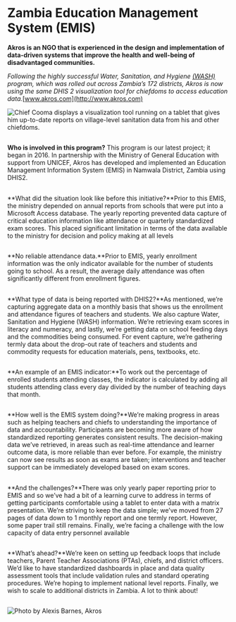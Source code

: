 # Zambia Education Management System (EMIS)

<!--DHIS2-SECTION-ID:user_story_akros_EMIS-->

**Akros is an NGO that is experienced in the design and implementation
of data-driven systems that improve the health and well-being of
disadvantaged communities.**

*Following the highly successful Water, Sanitation, and Hygiene
[(WASH)](http://dhis2.github.io/dhis2-docs/master/en/user-stories/html/user_story_akros.html)
program, which was rolled out across Zambia’s 172 districts, Akros is
now using the same DHIS 2 visualization tool for chiefdoms to access
education data.*[www.akros.com](http://www.akros.com)

![Chief Cooma displays a visualization tool running on a tablet that
gives him up-to-date reports on village-level sanitation data from his
and other chiefdoms.](resources/images/use_cases/akros_emis2.jpg)

## <!-- {-} -->

**Who is involved in this program?** This program is our latest project;
it began in 2016. In partnership with the Ministry of General Education
with support from UNICEF, Akros has developed and implemented an
Education Management Information System (EMIS) in Namwala District,
Zambia using DHIS2.

## <!-- {-} -->

**What did the situation look like before this initiative?**Prior to
this EMIS, the ministry depended on annual reports from schools that
were put into a Microsoft Access database. The yearly reporting
prevented data capture of critical education information like attendance
or quarterly standardized exam scores. This placed significant
limitation in terms of the data available to the ministry for decision
and policy making at all levels

## <!-- {-} -->

**No reliable attendance data.**Prior to EMIS, yearly enrollment
information was the only indicator available for the number of students
going to school. As a result, the average daily attendance was often
significantly different from enrollment figures.

## <!-- {-} -->

**What type of data is being reported with DHIS2?**As mentioned, we’re
capturing aggregate data on a monthly basis that shows us the enrollment
and attendance figures of teachers and students. We also capture Water,
Sanitation and Hygiene (WASH) information. We’re retrieving exam scores
in literacy and numeracy, and lastly, we’re getting data on school
feeding days and the commodities being consumed. For event capture,
we’re gathering termly data about the drop-out rate of teachers and
students and commodity requests for education materials, pens,
textbooks, etc.

## <!-- {-} -->

**An example of an EMIS indicator:**To work out the percentage of
enrolled students attending classes, the indicator is calculated by
adding all students attending class every day divided by the number of
teaching days that month.

## <!-- {-} -->

**How well is the EMIS system doing?**We’re making progress in areas
such as helping teachers and chiefs to understanding the importance of
data and accountability. Participants are becoming more aware of how
standardized reporting generates consistent results. The decision-making
data we’ve retrieved, in areas such as real-time attendance and learner
outcome data, is more reliable than ever before. For example, the
ministry can now see results as soon as exams are taken; interventions
and teacher support can be immediately developed based on exam scores.

## <!-- {-} -->

**And the challenges?**There was only yearly paper reporting prior to
EMIS and so we’ve had a bit of a learning curve to address in terms of
getting participants comfortable using a tablet to enter data with a
matrix presentation. We’re striving to keep the data simple; we’ve moved
from 27 pages of data down to 1 monthly report and one termly report.
However, some paper trail still remains. Finally, we’re facing a
challenge with the low capacity of data entry personnel available

## <!-- {-} -->

**What’s ahead?**We’re keen on setting up feedback loops that include
teachers, Parent Teacher Associations (PTAs), chiefs, and district
officers. We’d like to have standardized dashboards in place and data
quality assessment tools that include validation rules and standard
operating procedures. We’re hoping to implement national level reports.
Finally, we wish to scale to additional districts in Zambia. A lot to
think about\!

## <!-- {-} -->

![Photo by Alexis Barnes,
Akros](resources/images/use_cases/akros_emis1.jpg)

